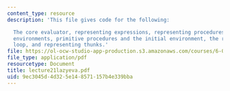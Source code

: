 ```yaml
---
content_type: resource
description: 'This file gives code for the following:

  The core evaluator, representing expressions, representing procedures, representing
  environments, primitive procedures and the initial environment, the read-eval-print
  loop, and representing thunks.'
file: https://ol-ocw-studio-app-production.s3.amazonaws.com/courses/6-001-structure-and-interpretation-of-computer-programs-spring-2005/9ec3045d4d325e148571157b4e339bba_lecture21lazyeva.pdf
file_type: application/pdf
resourcetype: Document
title: lecture21lazyeva.pdf
uid: 9ec3045d-4d32-5e14-8571-157b4e339bba
---
```

